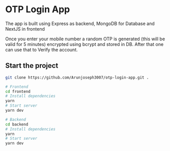 # OTP Login App

The app is built using Express as backend, MongoDB for Database and NextJS in frontend

Once you enter your mobile number a random OTP is generated (this will be valid for 5 minutes) encrypted using bcrypt and stored in DB. After that one can use that to Verify the account.

## Start the project

```bash
git clone https://github.com/Arunjoseph3007/otp-login-app.git .

# Frontend
cd frontend
# Install dependencies
yarn
# Start server
yarn dev

# Backend
cd backend
# Install dependencies
yarn
# Start server
yarn dev
```

